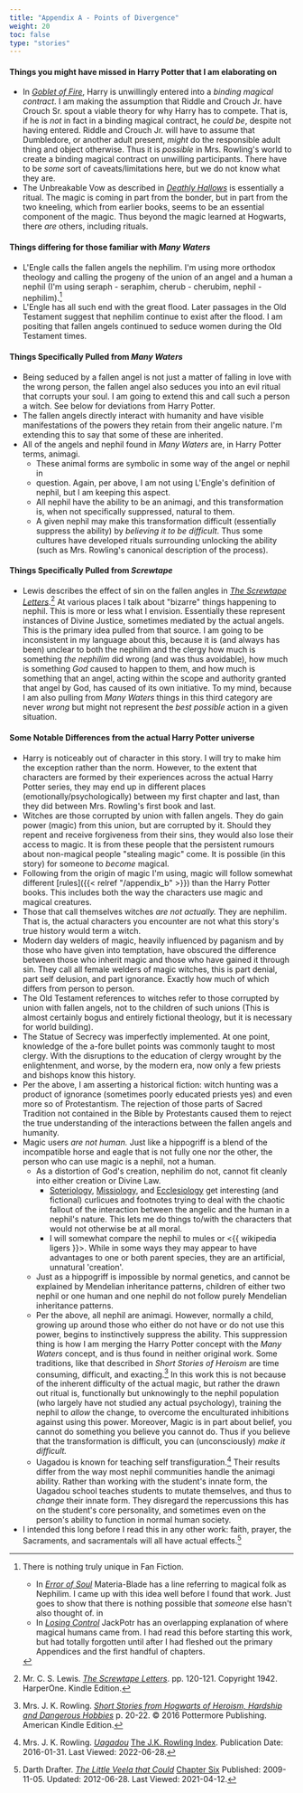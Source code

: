 ```yaml
---
title: "Appendix A - Points of Divergence"
weight: 20
toc: false
type: "stories"
---
```


#### Things you might have missed in Harry Potter that I am elaborating on

* In _[Goblet of Fire][]_, Harry is unwillingly entered into a *binding magical
  contract*.  I am making the assumption that Riddle and Crouch Jr. have Crouch
  Sr. spout a viable theory for why Harry has to compete.  That is, if he is
  *not* in fact in a binding magical contract, he *could be*, despite not
  having entered.  Riddle and Crouch Jr. will have to assume that Dumbledore,
  or another adult present, *might* do the responsible adult thing and object
  otherwise.  Thus it is *possible* in Mrs. Rowling's world to create a binding
  magical contract on unwilling participants.  There have to be *some* sort of
  caveats/limitations here, but we do not know what they are.
* The Unbreakable Vow as described in _[Deathly Hallows][]_ is essentially a
  ritual.  The magic is coming in part from the bonder, but in part from the
  two kneeling, which from earlier books, seems to be an essential component of
  the magic.  Thus beyond the magic learned at Hogwarts, there *are* others,
  including rituals.

[Goblet of Fire]: <https://www.goodreads.com/book/show/6.Harry_Potter_and_the_Goblet_of_Fire>

[Deathly Hallows]: <https://www.goodreads.com/book/show/136251.Harry_Potter_and_the_Deathly_Hallows>

#### Things differing for those familiar with _Many Waters_

* L'Engle calls the fallen angels the nephilim.  I'm using more orthodox
  theology and calling the progeny of the union of an angel and a human a nephil
  (I'm using seraph - seraphim, cherub - cherubim, nephil -
  nephilim).[^211201-1] 
* L'Engle has all such end with the great flood.  Later passages in the Old
  Testament suggest that nephilim continue to exist after the flood.  I am
  positing that fallen angels continued to seduce women during the Old Testament
  times. 

#### Things Specifically Pulled from _Many Waters_

* Being seduced by a fallen angel is not just a matter of falling in love with
  the wrong person, the fallen angel also seduces you into an evil ritual that
  corrupts your soul. I am going to extend this and call such a person a witch.
  See below for deviations from Harry Potter. 
* The fallen angels directly interact with humanity and have visible
  manifestations of the powers they retain from their angelic nature.  I'm
  extending this to say that some of these are inherited.  
* All of the angels and nephil found in _Many Waters_ are, in Harry Potter
  terms, animagi.  
  * These animal forms are symbolic in some way of the angel or nephil in
  * question.  Again, per above, I am not using L'Engle's definition of nephil,
    but I am keeping this aspect.  
  * All nephil have the ability to be an animagi, and this transformation is,
    when not specifically suppressed, natural to them.  
  * A given nephil may make this transformation difficult (essentially suppress
	the ability) by *believing it to be difficult*.  Thus some cultures have
	developed rituals surrounding unlocking the ability (such as Mrs. Rowling's
	canonical description of the process).

#### Things Specifically Pulled from _Screwtape_

* Lewis describes the effect of sin on the fallen angles in _[The Screwtape
  Letters][TSL2]_.[^210408-1]  At various places I talk about "bizarre" things
  happening to nephil.  This is more or less what I envision.  Essentially these
  represent instances of Divine Justice, sometimes mediated by the actual
  angels.  This is the primary idea pulled from that source.  I am going to be
  inconsistent in my language about this, because it is (and always has been)
  unclear to both the nephilim and the clergy how much is something *the
  nephilim* did wrong (and was thus avoidable), how much is something *God*
  caused to happen to them, and how much is something that an angel, acting
  within the scope and authority granted that angel by God, has caused of its
  own initiative.  To my mind, because I am also pulling from _Many Waters_
  things in this third category are never *wrong* but might not represent the
  *best possible* action in a given situation.


#### Some Notable Differences from the actual Harry Potter universe

* Harry is noticeably out of character in this story.  I will try to make him
  the exception rather than the norm.  However, to the extent that characters
  are formed by their experiences across the actual Harry Potter series, they
  may end up in different places (emotionally/psychologically) between my first
  chapter and last, than they did between Mrs. Rowling's first book and last.
* Witches are those corrupted by union with fallen angels.  They do gain power
  (magic) from this union, but are corrupted by it.  Should they repent and
  receive forgiveness from their sins, they would also lose their access to
  magic.  It is from these people that the persistent rumours about non-magical
  people "stealing magic" come.  It is possible (in this story) for someone to
  *become* magical. 
* Following from the origin of magic I'm using, magic will follow somewhat
  different [rules]({{< relref "/appendix_b" >}}) than the Harry Potter books.
  This includes both the way the characters use magic and magical creatures.
* Those that call themselves witches *are not actually.*  They are nephilim.
  That is, the actual characters you encounter are not what this story's true
  history would term a witch.  
* Modern day welders of magic, heavily influenced by paganism and by those who
  have given into temptation, have obscured the difference between those who
  inherit magic and those who have gained it through sin. They call all female
  welders of magic witches, this is part denial, part self delusion, and part
  ignorance. Exactly how much of which differs from person to person. 
* The Old Testament references to witches refer to those corrupted by union with
  fallen angels, not to the children of such unions (This is almost certainly
  bogus and entirely fictional theology, but it is necessary for world
  building).
* The Statue of Secrecy was imperfectly implemented.  At one point, knowledge of
  the a-fore bullet points was commonly taught to most clergy.  With the
  disruptions to the education of clergy wrought by the enlightenment, and
  worse, by the modern era, now only a few priests and bishops know this
  history.
* Per the above, I am asserting a historical fiction: witch hunting was a
  product of ignorance (sometimes poorly educated priests yes) and even more so
  of Protestantism.  The rejection of those parts of Sacred Tradition not
  contained in the Bible by Protestants caused them to reject the true
  understanding of the interactions between the fallen angels and humanity. 
* Magic users *are not human.*  Just like a hippogriff is a blend of the
  incompatible horse and eagle that is not fully one nor the other, the person
  who can use magic is a nephil, not a human. 
   * As a distortion of God's creation, nephilim do not, cannot fit cleanly into
     either creation or Divine Law. 
     * [Soteriology][WP1], [Missiology][WP2], and [Ecclesiology][WP3] get
       interesting (and fictional) curlicues and footnotes trying to deal with
       the chaotic fallout of the interaction between the angelic and the human
       in a nephil's nature.  This lets me do things to/with the characters that
       would not otherwise be at all moral. 
     * I will somewhat compare the nephil to mules or <{{ wikipedia ligers }}>.
       While in some ways they may appear to have advantages to one or both
       parent species, they are an artificial, unnatural 'creation'. 
   * Just as a hippogriff is impossible by normal genetics, and cannot be
     explained by Mendelian inheritance patterns, children of either two nephil
     or one human and one nephil do not follow purely Mendelian inheritance
     patterns. 
   * Per the above, all nephil are animagi.  However, normally a child, growing
     up around those who either do not have or do not use this power, begins to
     instinctively suppress the ability. This suppression thing is how I am
     merging the Harry Potter concept with the _Many Waters_ concept, and is
     thus found in neither original work.  Some traditions, like that described
     in _Short Stories of Heroism_ are time consuming, difficult, and
     exacting.[^220628-1]  In this work this is not because of the inherent
     difficulty of the actual magic, but rather the drawn out ritual is,
     functionally but unknowingly to the nephil population (who largely have
     not studied any actual psychology), training the nephil to *allow* the
     change, to overcome the enculturated inhibitions against using this power.
     Moreover, Magic is in part about belief, you cannot do something you
     believe you cannot do.  Thus if you believe that the transformation is
     difficult, you can (unconsciously) *make it difficult.*  
   * Uagadou is known for teaching self transfiguration.[^220628-2]  Their
     results differ from the way most nephil communities handle the animagi
     ability.  Rather than working with the student's innate form, the Uagadou
     school teaches students to mutate themselves, and thus to *change* their
     innate form.  They disregard the repercussions this has on the student's
     core personality, and sometimes even on the person's ability to function
     in normal human society.
* I intended this long before I read this in any other work: faith, prayer, the
  Sacraments, and sacramentals will all have actual effects.[^210412-5]

[FWoaO1]: <https://archiveofourown.org/works/28507302>

[MW]: <https://en.wikipedia.org/wiki/Many_Waters>

[MW2]: <https://en.wikipedia.org/wiki/Many_Waters>

[MW3]: <https://en.wikipedia.org/wiki/Many_Waters>

[TSL]: <https://archive.org/details/in.ernet.dli.2015.86985>

[TSL2]: <https://archive.org/details/in.ernet.dli.2015.86985>

[TSL3]: <https://archive.org/details/in.ernet.dli.2015.86985>

[WP1]: <https://en.wikipedia.org/wiki/Soteriology>

[WP2]: <https://en.wikipedia.org/wiki/Missiology>

[WP3]: <https://en.wikipedia.org/wiki/Ecclesiology>

[^211201-1]: There is nothing truly unique in Fan Fiction. 
    * In _[Error of Soul](https://www.fanfiction.net/s/8490518)_
      Materia-Blade has a line referring to magical folk as Nephilim.  I came up
      with this idea well before I found that work.  Just goes to show that there
      is nothing possible that *someone* else hasn't also thought of. in 
    * In _[Losing Control](https://www.fanfiction.net/s/9157305)_
      JackPotr has an overlapping explanation of where magical humans came
      from.  I had read this before starting this work, but had totally
      forgotten until after I had fleshed out the primary Appendices and the
      first handful of chapters.

[^210408-1]: Mr. C. S. Lewis. _[The Screwtape Letters][TSL3]_. pp. 120-121.
  Copyright 1942. HarperOne. Kindle Edition.

[^210412-5]: Darth Drafter.
    _[The Little Veela that Could](https://www.fanfiction.net/s/5490079)_
    [Chapter Six](https://www.fanfiction.net/s/5490079/7/The-Little-Veela-that-Could)
    Published: 2009-11-05. Updated: 2012-06-28. Last Viewed: 2021-04-12.

[^220628-1]: Mrs. J. K. Rowling. _[Short Stories from Hogwarts of Heroism, Hardship and Dangerous Hobbies](https://www.goodreads.com/book/show/31538635-short-stories-from-hogwarts-of-heroism-hardship-and-dangerous-hobbies)_
    p. 20-22. © 2016 Pottermore Publishing. American Kindle Edition. 

[^220628-2]: Mrs. J. K. Rowling. _[Uagadou](https://www.rowlingindex.org/work/pmuag/)_
    [The J.K. Rowling Index](https://www.rowlingindex.org/).  Publication Date: 2016-01-31. Last Viewed: 2022-06-28.
